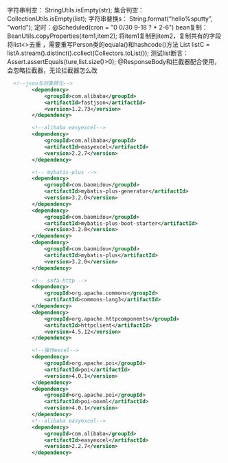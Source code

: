 字符串判空： StringUtils.isEmpty(str);
集合判空：CollectionUtils.isEmpty(list);
字符串替换s： String.format(“hello%sputty”, "world");
定时：@Scheduled(cron = "0 0/30 9-18 ? * 2-6")
bean复制：BeanUtils.copyProperties(item1,item2);   将item1复制到item2，复制共有的字段
将list<>去重 ，需要重写Person类的equala()和hashcode()方法
List<Person> listC = listA.stream().distinct().collect(Collectors.toList());
测试list断言：Assert.assertEquals(ture,list.size()>0);
@ResponseBody和拦截器配合使用，会忽略拦截器，无论拦截器怎么改

```xml
  <!--json与对象转化-->
        <dependency>
            <groupId>com.alibaba</groupId>
            <artifactId>fastjson</artifactId>
            <version>1.2.73</version>
        </dependency>

        <!--alibaba easyexcel-->
        <dependency>
            <groupId>com.alibaba</groupId>
            <artifactId>easyexcel</artifactId>
            <version>2.2.7</version>
        </dependency>

        <!-- mybatis-plus -->
        <dependency>
            <groupId>com.baomidou</groupId>
            <artifactId>mybatis-plus-generator</artifactId>
            <version>3.2.0</version>
        </dependency>
        <dependency>
            <groupId>com.baomidou</groupId>
            <artifactId>mybatis-plus-boot-starter</artifactId>
            <version>3.2.0</version>
        </dependency>
        <dependency>
            <groupId>com.baomidou</groupId>
            <artifactId>mybatis-plus</artifactId>
            <version>3.2.0</version>
        </dependency>

        <!-- sofa-http -->
        <dependency>
            <groupId>org.apache.commons</groupId>
            <artifactId>commons-lang3</artifactId>
        </dependency>
        <dependency>
            <groupId>org.apache.httpcomponents</groupId>
            <artifactId>httpclient</artifactId>
            <version>4.5.12</version>
        </dependency>

        <!--操作excel-->
        <dependency>
            <groupId>org.apache.poi</groupId>
            <artifactId>poi</artifactId>
            <version>4.0.1</version>
        </dependency>
        <dependency>
            <groupId>org.apache.poi</groupId>
            <artifactId>poi-ooxml</artifactId>
            <version>4.0.1</version>
        </dependency>
        <!--alibaba easyexcel-->
        <dependency>
            <groupId>com.alibaba</groupId>
            <artifactId>easyexcel</artifactId>
            <version>2.2.7</version>
        </dependency>

```
      